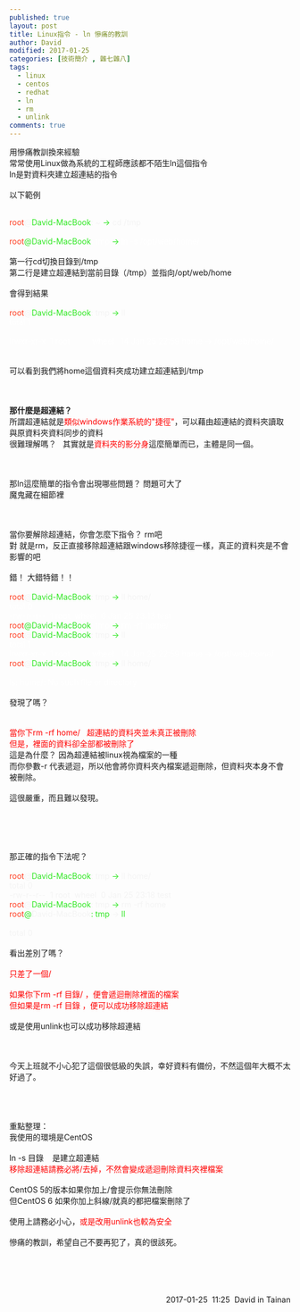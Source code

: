 ```yaml
---
published: true
layout: post
title: Linux指令 - ln 慘痛的教訓
author: David
modified: 2017-01-25
categories: [技術簡介 , 雜七雜八]
tags: 
  - linux
  - centos
  - redhat
  - ln
  - rm
  - unlink
comments: true
---
```

用慘痛教訓換來經驗<br />
常常使用Linux做為系統的工程師應該都不陌生ln這個指令<br />
ln是對資料夾建立超連結的指令<br />
<br />
以下範例<br />
<br />
<div class="p1">
<span class="s1">root</span><span class="s2">@</span><span class="s3">David-MacBook</span><span class="s2">: ~</span><span class="s3">&nbsp;-&gt;</span><span class="s2"> cd /tmp</span></div>
<style type="text/css">
p.p1 {margin: 0.0px 0.0px 0.0px 0.0px; font: 12.0px Menlo; color: #2ee721; background-color: #000000; background-color: rgba(0, 0, 0, 0.85)}
p.p2 {margin: 0.0px 0.0px 0.0px 0.0px; font: 12.0px Menlo; color: #f4f4f4; background-color: #000000; background-color: rgba(0, 0, 0, 0.85)}
span.s1 {font-variant-ligatures: no-common-ligatures; color: #ff3b1e}
span.s2 {font-variant-ligatures: no-common-ligatures; color: #f4f4f4}
span.s3 {font-variant-ligatures: no-common-ligatures}
span.s4 {font-variant-ligatures: no-common-ligatures; color: #2ee721}
</style>

















<br />
<div class="p2">
<span class="s1">root</span><span class="s3">@</span><span class="s4">David-MacBook</span><span class="s3"><span style="color: white;">: tmp</span></span><span class="s4"> -&gt;</span><span class="s3"> <span style="color: white;">ln -s /opt/web/home/&nbsp;</span></span></div>
<br />
第一行cd切換目錄到/tmp<br />
第二行是建立超連結到當前目錄（/tmp）並指向/opt/web/home<br />
<br />
會得到結果<br />
<br />
<div class="p1" style="color: #f4f4f4;">
<span class="s1">root</span><span class="s2">@</span><span class="s3">David-MacBook</span><span class="s2">: tmp</span><span class="s3">&nbsp;-&gt;</span><span class="s2">&nbsp;ll</span></div>
<div class="p2">
<span class="s3"><span style="color: white;">total 1</span></span></div>
<br />
<div class="p2">
<span class="s3"><span style="color: white;">lrwxr-xr-x&nbsp;&nbsp;1 root&nbsp; &nbsp; &nbsp; &nbsp; &nbsp;&nbsp;wheel&nbsp;&nbsp;&nbsp;14 Jan 25 22:59 home -&gt; /opt/web/home/</span></span></div>
<br />
<br />
可以看到我們將home這個資料夾成功建立超連結到/tmp<br />
<br />
<br />
<br />
<b>那什麼是超連結？</b><br />
所謂超連結就是<span style="color: red;">類似windows作業系統的"捷徑"</span>，可以藉由超連結的資料夾讀取與原資料夾資料同步的資料<br />
很難理解嗎？ &nbsp; 其實就是<span style="color: red;">資料夾的影分身</span>這麼簡單而已，主體是同一個。<br />
<br />
<br />
<br />
那ln這麼簡單的指令會出現哪些問題？ 問題可大了<br />
魔鬼藏在細節裡<br />
<br />
<br />
<br />
當你要解除超連結，你會怎麼下指令？ rm吧<br />
對 就是rm，反正直接移除超連結跟windows移除捷徑一樣，真正的資料夾是不會影響的吧<br />
<br />
錯！ 大錯特錯！！<br />
<br />
<div class="p1">
<span class="s1">root</span><span class="s2">@</span><span class="s3">David-MacBook</span><span class="s2">: tmp</span><span class="s3">&nbsp;-&gt;</span><span class="s2">&nbsp;ll home/</span></div>
<div class="p2">
<span class="s3"><span style="color: white;">total 0</span></span></div>
<div class="p2">
<span class="s3"><span style="color: white;">-rw-r--r--&nbsp;&nbsp;1 root&nbsp;&nbsp;wheel&nbsp;&nbsp;0 Jan 25 23:13 test</span></span></div>
<div class="p2">
<span class="s1">root</span><span class="s3">@</span><span class="s4">David-MacBook</span><span class="s3"><span style="color: white;">: tmp</span></span><span class="s4">&nbsp;-&gt;</span><span class="s3">&nbsp;<span style="color: white;">rm -rf home/</span></span></div>
<div class="p1">
<span class="s1">root</span><span class="s2">@</span><span class="s3">David-MacBook</span><span class="s2">: tmp</span><span class="s3">&nbsp;-&gt;</span><span class="s2">&nbsp;ll</span></div>
<div class="p2">
<span class="s3"><span style="color: white;">total 1</span></span></div>
<div class="p2">
<span class="s3"><span style="color: white;">lrwxr-xr-x&nbsp;&nbsp;1 root&nbsp; &nbsp; &nbsp; &nbsp; &nbsp;&nbsp;wheel&nbsp;&nbsp;&nbsp;14 Jan 25 22:59 home -&gt; /opt/web/home/</span></span></div>
<div class="p1">
<span class="s1">root</span><span class="s2">@</span><span class="s3">David-MacBook</span><span class="s2">: tmp</span><span class="s3">&nbsp;-&gt;</span><span class="s2">&nbsp;ll home/</span></div>
<br />
<div class="p2">
<span class="s3"><span style="color: white;">ls: home/: No such file or directory</span></span></div>
<br />
發現了嗎？<br />
<br />
<br />
<span style="color: red;">當你下rm -rf home/ &nbsp; 超連結的資料夾並未真正被刪除</span><br />
<span style="color: red;">但是，裡面的資料卻全部都被刪除了</span><br />
這是為什麼？ 因為超連結被linux視為檔案的一種<br />
而你參數-r 代表遞迴，所以他會將你資料夾內檔案遞迴刪除，但資料夾本身不會被刪除。<br />
<br />
這很嚴重，而且難以發現。<br />
<br />
<br />
<br />
<br />
<br />
那正確的指令下法呢？<br />
<br />
<div class="p1">
<span class="s1">root</span><span class="s2">@</span><span class="s3">David-MacBook</span><span class="s2">: tmp</span><span class="s3"> -&gt;</span><span class="s2"> ll home/&nbsp; &nbsp; &nbsp;</span></div>
<div class="p1">
<span class="s2">total 0</span></div>
<div class="p1">
<span class="s2">-rw-r--r--&nbsp; 1 root&nbsp; wheel&nbsp; 0 Jan 25 23:18 test</span></div>
<div class="p1">
<span class="s1">root</span><span class="s2">@</span><span class="s3">David-MacBook</span><span class="s2">: tmp</span><span class="s3"> -&gt;</span><span class="s2"> rm -rf home</span></div>
<div class="p2">
<span class="s1">root</span><span class="s4">@</span><span class="s2">David-MacBook</span><span class="s4">: tmp</span><span class="s2"> -&gt;</span><span class="s4"> ll</span></div>
<style type="text/css">
p.p1 {margin: 0.0px 0.0px 0.0px 0.0px; font: 12.0px Menlo; color: #f4f4f4; background-color: #000000; background-color: rgba(0, 0, 0, 0.85)}
p.p2 {margin: 0.0px 0.0px 0.0px 0.0px; font: 12.0px Menlo; color: #2ee721; background-color: #000000; background-color: rgba(0, 0, 0, 0.85)}
span.s1 {font-variant-ligatures: no-common-ligatures; color: #ff3b1e}
span.s2 {font-variant-ligatures: no-common-ligatures}
span.s3 {font-variant-ligatures: no-common-ligatures; color: #2ee721}
span.s4 {font-variant-ligatures: no-common-ligatures; color: #f4f4f4}
</style>







<br />
<div class="p1">
<span class="s2">total 0</span></div>
<br />
看出差別了嗎？<br />
<br />
<span style="color: red;">只差了一個/</span><br />
<br />
<span style="color: red;">如果你下rm -rf 目錄/ ，便會遞迴刪除裡面的檔案</span><br />
<span style="color: red;">但如果是rm -rf 目錄 ，便可以成功移除超連結</span><br />
<br />
或是使用unlink也可以成功移除超連結<br />
<br />
<br />
<br />
今天上班就不小心犯了這個很低級的失誤，幸好資料有備份，不然這個年大概不太好過了。<br />
<br />
<br />
<br />
<br />
重點整理：<br />
我使用的環境是CentOS<br />
<br />
ln -s 目錄 &nbsp; &nbsp;是建立超連結<br />
<span style="color: red;">移除超連結請務必將/去掉，不然會變成遞迴刪除資料夾裡檔案</span><br />
<br />
CentOS 5的版本如果你加上/會提示你無法刪除<br />
但CentOS 6 如果你加上斜線/就真的都把檔案刪除了<br />
<br />
使用上請務必小心，<span style="color: red;">或是改用unlink也較為安全</span><br />
<br />
慘痛的教訓，希望自己不要再犯了，真的很該死。<br />
<br />
<br />
<br />
<br />
<br />
<div style="text-align: right;">
2017-01-25 &nbsp;11:25 &nbsp;David in Tainan</div>
<style type="text/css">
p.p1 {margin: 0.0px 0.0px 0.0px 0.0px; font: 12.0px Menlo; color: #f4f4f4; background-color: #000000; background-color: rgba(0, 0, 0, 0.85)}
span.s1 {font-variant-ligatures: no-common-ligatures}
</style>


<style type="text/css">
p.p1 {margin: 0.0px 0.0px 0.0px 0.0px; font: 12.0px Menlo; color: #2ee721; background-color: #000000; background-color: rgba(0, 0, 0, 0.85)}
p.p2 {margin: 0.0px 0.0px 0.0px 0.0px; font: 12.0px Menlo; color: #f4f4f4; background-color: #000000; background-color: rgba(0, 0, 0, 0.85)}
span.s1 {font-variant-ligatures: no-common-ligatures; color: #ff3b1e}
span.s2 {font-variant-ligatures: no-common-ligatures; color: #f4f4f4}
span.s3 {font-variant-ligatures: no-common-ligatures}
</style><style type="text/css">
p.p1 {margin: 0.0px 0.0px 0.0px 0.0px; font: 12.0px Menlo; color: #2ee721; background-color: #000000; background-color: rgba(0, 0, 0, 0.85)}
p.p2 {margin: 0.0px 0.0px 0.0px 0.0px; font: 12.0px Menlo; color: #f4f4f4; background-color: #000000; background-color: rgba(0, 0, 0, 0.85)}
span.s1 {font-variant-ligatures: no-common-ligatures; color: #ff3b1e}
span.s2 {font-variant-ligatures: no-common-ligatures; color: #f4f4f4}
span.s3 {font-variant-ligatures: no-common-ligatures}
span.s4 {font-variant-ligatures: no-common-ligatures; color: #2ee721}
</style>